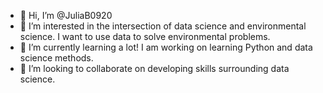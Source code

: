 - 👋 Hi, I’m @JuliaB0920
- 👀 I’m interested in the intersection of data science and environmental science. I want to use data to solve environmental problems. 
- 🌱 I’m currently learning a lot! I am working on learning Python and data science methods. 
- 💞️ I’m looking to collaborate on developing skills surrounding data science. 

<!---
JuliaB0920/JuliaB0920 is a ✨ special ✨ repository because its `README.md` (this file) appears on your GitHub profile.
You can click the Preview link to take a look at your changes.
--->
